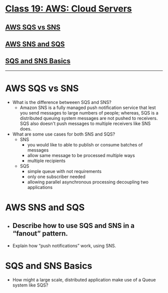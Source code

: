 
# [Class 19: AWS: Cloud Servers](/README.md)


## [AWS SQS vs SNS](https://medium.com/awesome-cloud/aws-difference-between-sqs-and-sns-61a397bf76c5)
## [AWS SNS and SQS](https://www.youtube.com/watch?v=mXk0MNjlO7A)
## [SQS and SNS Basics](https://www.youtube.com/watch?v=UesxWuZMZqI)

<hr>


# AWS SQS vs SNS

- What is the difference betweeen SQS and SNS?
  - Amazon SNS is a fully managed push notification service that lest you send messages
to large numbers of people; whereas, SQS is a distributed queuing system messages are not
pushed to receivers. SQS also doesn't push messages to multiple receivers like SNS does.
- What are some use cases for both SNS and SQS?
    - SNS
      - you would like to able to publish or consume batches of messages
      - allow same message to be processed multiple ways
      - multiple recipients 
    - SQS
      - simple queue with not requirements 
      - only one subscriber needed
      - allowing parallel asynchronous processing decoupling two applications 


# AWS SNS and SQS

- Describe how to use SQS and SNS in a “fanout” pattern.
  - 
  
- Explain how “push notifications” work, using SNS.

# SQS and SNS Basics

- How might a large scale, distributed application make use of a Queue system like SQS?


